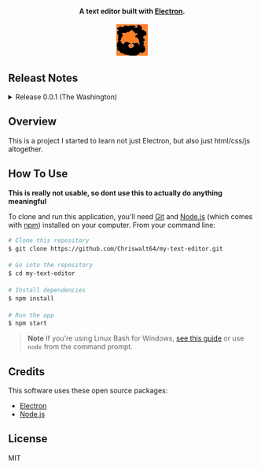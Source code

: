 

<h4 align="center">A text editor built with <a href="http://electron.atom.io" target="_blank">Electron</a>.</h4>
<!--This should be an unseen comment. aligning images for github markdown has to be done with inline css on html tags, it cant be done with just markdown-->
<p align="center"> 
    <img src="logo64x64.png" />
</p> 

## Releast Notes
<details>
<summary>Release 0.0.1 (The Washington)</summary>
<br>
	<ul>
<li>Changed the icon from the default Electron icon to the temp icon (its a 256x256 png of my twitch logo)</li>
<li> Got rid of several UI elements</li>
		<ul>
	<li>Navbar options</li>
	<li>Hamburger menu</li>
	</ul>
<li>Removed the header above the textarea and moved the save and load buttons to where the navbar was.</li>
<li>Added options to Window File menu for saving and loading (Not fully implemented)</li>
</ul>
	
with these updates, we are officially calling this release 0.0.1 - The Washington.

Oh yeah, Im using U.S. President names for releases because why not?

</details>

## Overview

This is a project I started to learn not just Electron, but also just html/css/js altogether. 

## How To Use

**This is really not usable, so dont use this to actually do anything meaningful**

To clone and run this application, you'll need [Git](https://git-scm.com) and [Node.js](https://nodejs.org/en/download/) (which comes with [npm](http://npmjs.com)) installed on your computer. From your command line:

```bash
# Clone this repository
$ git clone https://github.com/Chriswalt64/my-text-editor.git

# Go into the repository
$ cd my-text-editor

# Install dependencies
$ npm install

# Run the app
$ npm start
```

> **Note**
> If you're using Linux Bash for Windows, [see this guide](https://www.howtogeek.com/261575/how-to-run-graphical-linux-desktop-applications-from-windows-10s-bash-shell/) or use `node` from the command prompt.

## Credits

This software uses these open source packages:

- [Electron](http://electron.atom.io/)
- [Node.js](https://nodejs.org/)

## License

MIT
